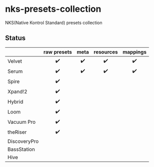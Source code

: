 # nks-presets-collection
NKS(Native Kontrol Standard) presets collection

## Status
|          |raw presets|meta |resources|mappings|
|----------|:---------:|:---:|:-------:|:------:|
|Velvet|:heavy_check_mark:|:heavy_check_mark:|:heavy_check_mark:|:heavy_check_mark:|
|Serum|:heavy_check_mark:|:heavy_check_mark:|:heavy_check_mark:|:heavy_check_mark:|
|Spire|:heavy_check_mark:|||||
|Xpand!2|:heavy_check_mark:|||||
|Hybrid|:heavy_check_mark:|||||
|Loom|:heavy_check_mark:|||||
|Vacuum Pro|:heavy_check_mark:|||||
|theRiser|:heavy_check_mark:|||||
|DiscoveryPro||||||
|BassStation||||||
|Hive||||||
